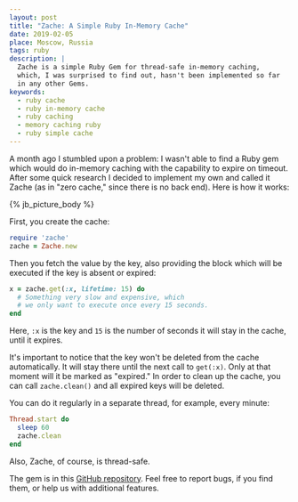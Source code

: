 ```yaml
---
layout: post
title: "Zache: A Simple Ruby In-Memory Cache"
date: 2019-02-05
place: Moscow, Russia
tags: ruby
description: |
  Zache is a simple Ruby Gem for thread-safe in-memory caching,
  which, I was surprised to find out, hasn't been implemented so far
  in any other Gems.
keywords:
  - ruby cache
  - ruby in-memory cache
  - ruby caching
  - memory caching ruby
  - ruby simple cache
---
```


A month ago I stumbled upon a problem: I wasn't able to find a Ruby
gem which would do in-memory caching with the capability to expire
on timeout. After some quick research I decided to implement my own and called
it Zache (as in "zero cache," since there is no back end). Here is how it works:

<!--more-->

{% jb_picture_body %}

First, you create the cache:

```ruby
require 'zache'
zache = Zache.new
```

Then you fetch the value by the key, also providing the block which will
be executed if the key is absent or expired:

```ruby
x = zache.get(:x, lifetime: 15) do
  # Something very slow and expensive, which
  # we only want to execute once every 15 seconds.
end
```

Here, `:x` is the key and `15` is the number of seconds it will stay
in the cache, until it expires.

It's important to notice that the key won't be deleted from the cache
automatically. It will stay there until the next call to `get(:x)`. Only at
that moment will it be marked as "expired." In order to clean up the
cache, you can call `zache.clean()` and all expired keys will be deleted.

You can do it regularly in a separate thread, for example, every minute:

```ruby
Thread.start do
  sleep 60
  zache.clean
end
```

Also, Zache, of course, is thread-safe.

The gem is in this [GitHub repository](https://github.com/yegor256/zache).
Feel free to report bugs, if you find them, or help us with additional features.
